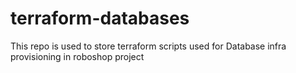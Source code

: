 # terraform-databases
This repo is used to store terraform scripts used for Database infra provisioning in roboshop project
